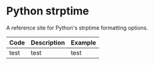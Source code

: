 # Python strptime
A reference site for Python's strptime formatting options.

| Code | Description | Example |
|:-----|:------------|:--------|
| test | test        | test    |

